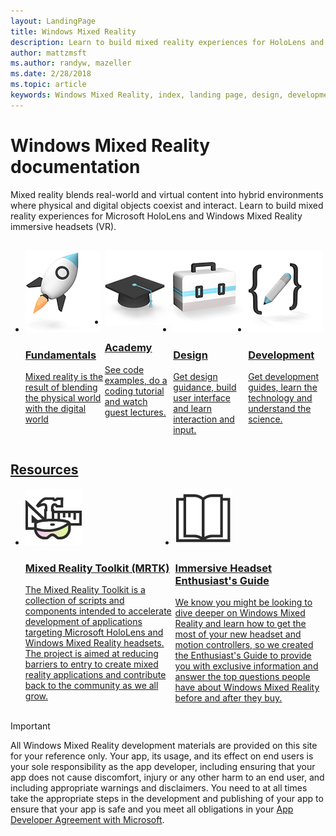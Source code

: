 ```yaml
---
layout: LandingPage
title: Windows Mixed Reality
description: Learn to build mixed reality experiences for HoloLens and immersive headsets.
author: mattzmsft 
ms.author: randyw, mazeller
ms.date: 2/28/2018
ms.topic: article
keywords: Windows Mixed Reality, index, landing page, design, development, academy, fundamentals, case studies, resources, HoloLens how-to, Open source projects
---
```


# Windows Mixed Reality documentation

Mixed reality blends real-world and virtual content into hybrid environments where physical and digital objects coexist and interact. Learn to build mixed reality experiences for Microsoft HoloLens and Windows Mixed Reality immersive headsets (VR).

<br>

<ul id="cardtypes-W" class="cardsW panelContent" style="display: flex; margin-top: 0px;">
                            <li>
                              <a href="mixed-reality.md" title="What is mixed reality?" data-linktype="absolute-path">
                                    <div class="cardSize">
                                        <div class="cardPadding">
                                            <div class="card">
                                                <div class="cardImageOuter">
                                                    <div class="cardImage">
                                                        <img src="images/GetStartedIcon.jpg" alt="Fundamentals icon">
                                                    </div>
                                                </div>
                                                <div class="cardText">
                                                    <h3 class="x-hidden-focus">Fundamentals</h3>
                                                  <p>Mixed reality is the result of blending the physical world with the digital world</p>
                                                </div>
                                            </div>
                                        </div>
                                    </div>
                            </li>
                            <li>
                              <a href="academy.md" title="Academy landing" data-linktype="absolute-path">
                                    <div class="cardSize">
                                        <div class="cardPadding">
                                            <div class="card">
                                                <div class="cardImageOuter">
                                                    <div class="cardImage">
                                                        <img src="images/AcademyIcon.jpg" alt="Academy icon">
                                                    </div>
                                                </div>
                                                <div class="cardText">
                                                    <h3 class="x-hidden-focus">Academy</h3>
                                                  <p>See code examples, do a coding tutorial and watch guest lectures.</p>
                                                </div>
                                            </div>
                                        </div>
                                    </div>
                            </li>
                            <li>
                                  <a href="design.md" title="Design landing" data-linktype="absolute-path">
                                    <div class="cardSize">
                                        <div class="cardPadding">
                                            <div class="card">
                                                <div class="cardImageOuter">
                                                    <div class="cardImage">
                                                        <img src="images/DesignIcon.jpg" alt="Design icon">
                                                    </div>
                                                </div>
                                                <div class="cardText">
                                                    <h3>Design</h3>
                                                    <p>Get design guidance, build user interface and learn interaction and input.</p>
                                                </div>
                                            </div>
                                        </div>
                                    </div>
                               </a>
                            </li>
                            <li>
                             <a href="development.md" title="Development landing" data-linktype="absolute-path">
                              <div class="cardSize">
                                  <div class="cardPadding">
                                      <div class="card">
                                          <div class="cardImageOuter">
                                              <div class="cardImage">
                                                  <img src="images/DevelopIcon.jpg" alt="Development icon">
                                              </div>
                                          </div>
                                          <div class="cardText">
                                              <h3>Development</h3>
                                              <p>Get development guides, learn the technology and understand the science.</p>
                                          </div>
                                      </div>
                                  </div>
                              </div>
                            </li>
 </ul>


<h2>Resources</h2>

<ul id="cardtypes-W" class="cardsW panelContent" style="display: flex; margin-top: 0px;">
                            <li>
                              <a href="https://github.com/Microsoft/MixedRealityToolkit" title="MRTK on Github" data-linktype="absolute-path">
                                    <div class="cardSize">
                                        <div class="cardPadding">
                                            <div class="card">
                                                <div class="cardImageOuter">
                                                    <div class="cardImage">
                                                        <img src="images/MRTKIcon.jpg" alt="MRTK Icon">
                                                    </div>
                                                </div>
                                                <div class="cardText">
                                                    <h3 class="x-hidden-focus">Mixed Reality Toolkit (MRTK)</h3>
                                                  <p>The Mixed Reality Toolkit is a collection of scripts and components intended to accelerate development of applications targeting Microsoft HoloLens and Windows Mixed Reality headsets. The project is aimed at reducing barriers to entry to create mixed reality applications and contribute back to the community as we all grow.</p>
                                                </div>
                                            </div>
                                        </div>
                                    </div>
                            </li>
                            <li>
                                  <a href="https://docs.microsoft.com/en-us/windows/mixed-reality/enthusiast-guide/" title="Enthusiast's Guide" data-linktype="absolute-path">
                                    <div class="cardSize">
                                        <div class="cardPadding">
                                            <div class="card">
                                                <div class="cardImageOuter">
                                                    <div class="cardImage">
                                                        <img src="images/EnthusiastsGuideIcon_a.jpg" alt="Enthusiast's Guide icon">
                                                    </div>
                                                </div>
                                                <div class="cardText">
                                                    <h3>Immersive Headset Enthusiast's Guide</h3>
                                                    <p>We know you might be looking to dive deeper on Windows Mixed Reality and learn how to get the most of your new headset and motion controllers, so we created the Enthusiast's Guide to provide you with exclusive information and answer the top questions people have about Windows Mixed Reality before and after they buy.</p>
                                                </div>
                                            </div>
                                        </div>
                                    </div>
                               </a>
                            </li>
</ul>

>[!IMPORTANT]
>All Windows Mixed Reality development materials are provided on this site for your reference only. Your app, its usage, and its effect on end users is your sole responsibility as the app developer, including ensuring that your app does not cause discomfort, injury or any other harm to an end user, and including appropriate warnings and disclaimers. You need to at all times take the appropriate steps in the development and publishing of your app to ensure that your app is safe and you meet all obligations in your [App Developer Agreement with Microsoft](https://docs.microsoft.com/en-us/legal/windows/agreements/app-developer-agreement). 
